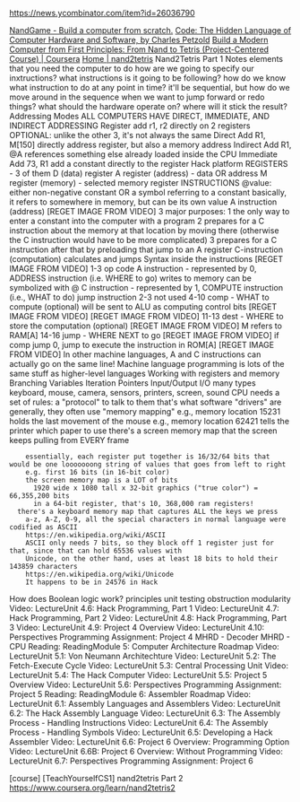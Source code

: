 https://news.ycombinator.com/item?id=26036790

[NandGame - Build a computer from scratch.](https://nandgame.com/)
[Code: The Hidden Language of Computer Hardware and Software, by Charles Petzold](https://www.charlespetzold.com/code/)
[Build a Modern Computer from First Principles: From Nand to Tetris (Project-Centered Course) | Coursera](https://www.coursera.org/learn/build-a-computer)
[Home | nand2tetris](https://www.nand2tetris.org/)
Nand2Tetris Part 1 Notes
  elements that you need the computer to do
    how are we going to specify our inxtructions?
      what instructions is it going to be following?
    how do we know what instruction to do at any point in time?
      it'll be sequential, but how do we move around in the sequence when we want to jump forward or redo things?
    what should the hardware operate on?
      where will it stick the result?
  Addressing Modes
    ALL COMPUTERS HAVE DIRECT, IMMEDIATE, AND INDIRECT ADDRESSING
    Register
      add r1, r2
      directly on 2 registers
      OPTIONAL: unlike the other 3, it's not always the same
    Direct
      Add R1, M[150]
      directly address register, but also a memory address
    Indirect
      Add R1, @A
      references something else already loaded inside the CPU
    Immediate
      Add 73, R1
      add a constant directly to the register
  Hack platform
    REGISTERS - 3 of them
      D (data) register
      A register (address) - data OR address
      M register (memory) - selected memory register
    INSTRUCTIONS
      @value:
        either non-negative constant
        OR
        a symbol referring to a constant
        basically, it refers to somewhere in memory, but can be its own value
      A instruction (address)
        [REGET IMAGE FROM VIDEO]
        3 major purposes:
          1 the only way to enter a constant into the computer with a program
          2 prepares for a C instruction about the memory at that location by moving there (otherwise the C instruction would have to be more complicated)
          3 prepares for a C instruction after that by preloading that jump to an A register
      C-instruction (computation)
        calculates and jumps
      Syntax inside the instructions
        [REGET IMAGE FROM VIDEO]
        1-3 op code
          A instruction - represented by 0, ADDRESS instruction (i.e. WHERE to go)
            writes to memory
            can be symbolized with @
          C instruction - represented by 1, COMPUTE instruction (i.e., WHAT to do)
            jump instruction
          2-3 not used
        4-10 comp - WHAT to compute (optional)
          will be sent to ALU as computing control bits
          [REGET IMAGE FROM VIDEO]
          [REGET IMAGE FROM VIDEO]
        11-13 dest - WHERE to store the computation (optional)
          [REGET IMAGE FROM VIDEO]
          M refers to RAM[A]
        14-16 jump - WHERE NEXT to go
          [REGET IMAGE FROM VIDEO]
          if comp jump 0, jump to execute the instruction in ROM[A]
        [REGET IMAGE FROM VIDEO]
  In other machine languages, A and C instructions can actually go on the same line!
  Machine language programming is lots of the same stuff as higher-level languages
    Working with registers and memory
    Branching
    Variables
    Iteration
    Pointers
    Input/Output
  I/O
    many types
      keyboard, mouse, camera, sensors, printers, screen, sound
    CPU needs a set of rules: a "protocol" to talk to them
      that's what software "drivers" are
    generally, they often use "memory mapping"
      e.g., memory location 15231 holds the last movement of the mouse
      e.g., memory location 62421 tells the printer which paper to use
      there's a screen memory map that the screen keeps pulling from EVERY frame
        
        essentially, each register put together is 16/32/64 bits that would be one looooooong string of values that goes from left to right
        e.g. first 16 bits (in 16-bit color)
        the screen memory map is a LOT of bits
          1920 wide x 1080 tall x 32-bit graphics ("true color") = 66,355,200 bits
          in a 64-bit register, that's 10, 368,000 ram registers!
      there's a keyboard memory map that captures ALL the keys we press
        a-z, A-Z, 0-9, all the special characters in normal language were codified as ASCII
        https://en.wikipedia.org/wiki/ASCII
        ASCII only needs 7 bits, so they block off 1 register just for that, since that can hold 65536 values with 
        Unicode, on the other hand, uses at least 18 bits to hold their 143859 characters
        https://en.wikipedia.org/wiki/Unicode
        It happens to be in 24576 in Hack
  
  How does Boolean logic work?
  principles
    unit testing
    obstruction
    modularity
Video: LectureUnit 4.6: Hack Programming, Part 1
Video: LectureUnit 4.7: Hack Programming, Part 2
Video: LectureUnit 4.8: Hack Programming, Part 3
Video: LectureUnit 4.9: Project 4 Overview
Video: LectureUnit 4.10: Perspectives
Programming Assignment: Project 4
MHRD - Decoder
MHRD - CPU
Reading: ReadingModule 5: Computer Architecture Roadmap
Video: LectureUnit 5.1: Von Neumann Architechture
Video: LectureUnit 5.2: The Fetch-Execute Cycle
Video: LectureUnit 5.3: Central Processing Unit
Video: LectureUnit 5.4: The Hack Computer
Video: LectureUnit 5.5: Project 5 Overview
Video: LectureUnit 5.6: Perspectives
Programming Assignment: Project 5
Reading: ReadingModule 6: Assembler Roadmap
Video: LectureUnit 6.1: Assembly Languages and Assemblers
Video: LectureUnit 6.2: The Hack Assembly Language
Video: LectureUnit 6.3: The Assembly Process - Handling Instructions
Video: LectureUnit 6.4: The Assembly Process - Handling Symbols
Video: LectureUnit 6.5: Developing a Hack Assembler
Video: LectureUnit 6.6: Project 6 Overview: Programming Option
Video: LectureUnit 6.6B: Project 6 Overview: Without Programming
Video: LectureUnit 6.7: Perspectives
Programming Assignment: Project 6








[course] [TeachYourselfCS1] nand2tetris Part 2
  https://www.coursera.org/learn/nand2tetris2
